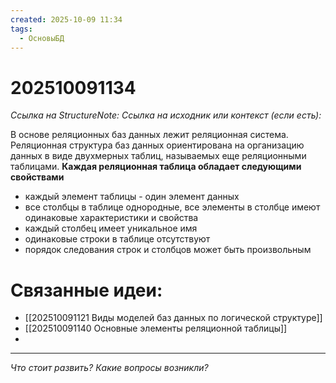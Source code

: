 ```yaml
---
created: 2025-10-09 11:34
tags:
  - ОсновыБД
---
```

# 202510091134
*Ссылка на StructureNote:* 
*Ссылка на исходник или контекст (если есть):* 

В основе реляционных баз данных лежит реляционная система. Реляционная структура баз данных ориентирована на организацию данных в виде двухмерных таблиц, называемых еще реляционными таблицами.
**Каждая реляционная таблица обладает следующими свойствами**
- каждый элемент таблицы - один элемент данных
- все столбцы в таблице однородные, все элементы в столбце имеют одинаковые характеристики и свойства
- каждый столбец имеет уникальное имя
- одинаковые строки в таблице отсутствуют
- порядок следования строк и столбцов может быть произвольным

# Связанные идеи:
* [[202510091121 Виды моделей баз данных по логической структуре]]
* [[202510091140 Основные элементы реляционной таблицы]]
* 
---

*Что стоит развить? Какие вопросы возникли?*
